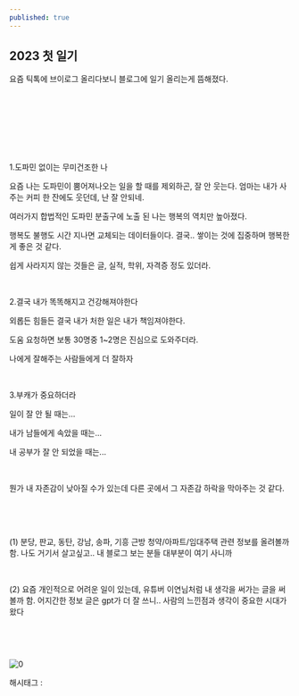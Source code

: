 ```yaml
---
published: true
---
```

## 2023 첫 일기

요즘 틱톡에 브이로그 올리다보니 블로그에 일기 올리는게 뜸해졌다.

​

​

​

​

1.도파민 없이는 무미건조한 나

요즘 나는 도파민이 뿜어져나오는 일을 할 때를 제외하곤, 잘 안 웃는다. 엄마는 내가 사주는 커피 한 잔에도 웃던데, 난 잘 안되네.

여러가지 합법적인 도파민 분출구에 노출 된 나는 행복의 역치만 높아졌다.

행복도 불행도 시간 지나면 교체되는 데이터들이다. 결국.. 쌓이는 것에 집중하며 행복한게 좋은 것 같다.

쉽게 사라지지 않는 것들은 글, 실적, 학위, 자격증 정도 있더라.

​

2.결국 내가 똑똑해지고 건강해져야한다

외롭든 힘들든 결국 내가 처한 일은 내가 책임져야한다.

도움 요청하면 보통 30명중 1~2명은 진심으로 도와주더라.

나에게 잘해주는 사람들에게 더 잘하자

​

3.부캐가 중요하더라

일이 잘 안 될 때는…

내가 남들에게 속았을 때는...

내 공부가 잘 안 되었을 때는...

​

뭔가 내 자존감이 낮아질 수가 있는데 다른 곳에서 그 자존감 하락을 막아주는 것 같다.

​

​

(1) 분당, 판교, 동탄, 강남, 송파, 기흥 근방 청약/아파트/임대주택 관련 정보를 올려볼까 함. 나도 거기서 살고싶고.. 내 블로그 보는 분들 대부분이 여기 사니까

​

(2) 요즘 개인적으로 어려운 일이 있는데, 유튜버 이연님처럼 내 생각을 써가는 글을 써볼까 함. 어지간한 정보 글은 gpt가 더 잘 쓰니.. 사람의 느낀점과 생각이 중요한 시대가 왔다

​

​

![0](/asset/img/223002491477/0.png)

 해시태그 : 